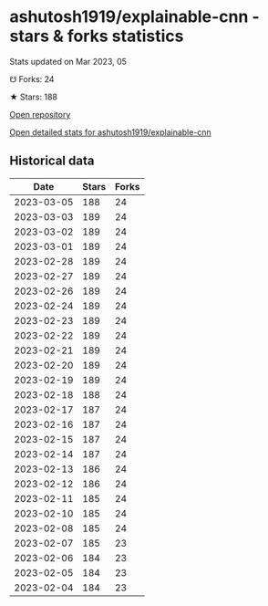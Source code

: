 # ashutosh1919/explainable-cnn - stars & forks statistics

Stats updated on Mar 2023, 05

☋ Forks: 24

★ Stars: 188

[Open repository](https://github.com/ashutosh1919/explainable-cnn)

[Open detailed stats for ashutosh1919/explainable-cnn](https://reviewgithub.com/rep/ashutosh1919/explainable-cnn)

## Historical data
| Date | Stars | Forks |
|------|-------|-------|
| 2023-03-05 | 188 | 24 | 
| 2023-03-03 | 189 | 24 | 
| 2023-03-02 | 189 | 24 | 
| 2023-03-01 | 189 | 24 | 
| 2023-02-28 | 189 | 24 | 
| 2023-02-27 | 189 | 24 | 
| 2023-02-26 | 189 | 24 | 
| 2023-02-24 | 189 | 24 | 
| 2023-02-23 | 189 | 24 | 
| 2023-02-22 | 189 | 24 | 
| 2023-02-21 | 189 | 24 | 
| 2023-02-20 | 189 | 24 | 
| 2023-02-19 | 189 | 24 | 
| 2023-02-18 | 188 | 24 | 
| 2023-02-17 | 187 | 24 | 
| 2023-02-16 | 187 | 24 | 
| 2023-02-15 | 187 | 24 | 
| 2023-02-14 | 187 | 24 | 
| 2023-02-13 | 186 | 24 | 
| 2023-02-12 | 186 | 24 | 
| 2023-02-11 | 185 | 24 | 
| 2023-02-10 | 185 | 24 | 
| 2023-02-08 | 185 | 24 | 
| 2023-02-07 | 185 | 23 | 
| 2023-02-06 | 184 | 23 | 
| 2023-02-05 | 184 | 23 | 
| 2023-02-04 | 184 | 23 | 

